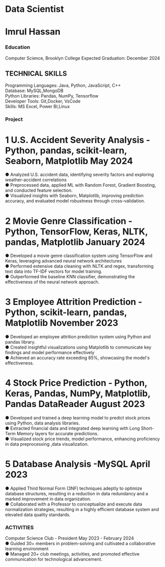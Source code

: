 # Data Scientist
# Imrul Hassan

### Education 
Computer Science, Brooklyn College Expected Graduation: December 2024

## TECHNICAL SKILLS
Programming Languages: Java, Python, JavaScript, C++                       
Database: MySQL,MongoDB                
Python Libraries: Pandas, NumPy, Tensorflow            
Developer Tools: Git,Docker, VsCode               
Skills: MS Excel, Power BI,Linux             

### Project
 # 1   U.S. Accident Severity Analysis - Python, pandas, scikit-learn, Seaborn, Matplotlib May 2024    
● Analyzed U.S. accident data, identifying severity factors and exploring weather-accident correlations   
● Preprocessed data, applied ML with Random Forest, Gradient Boosting, and conducted feature selection.    
● Visualized insights with Seaborn, Matplotlib, improving prediction accuracy, and evaluated model robustness through
cross-validation.     

 # 2 Movie Genre Classification - Python, TensorFlow, Keras, NLTK, pandas, Matplotlib January 2024     
● Developed a movie genre classification system using TensorFlow and Keras, leveraging advanced neural network
architectures          
● Performed extensive data cleaning with NLTK and regex, transforming text data into TF-IDF vectors for model training.    
● Outperformed the baseline KNN classifier, demonstrating the effectiveness of the neural network approach.        

 # 3 Employee Attrition Prediction - Python, scikit-learn, pandas, Matplotlib November 2023      
● Developed an employee attrition prediction system using Python and pandas library.         
● Created insightful visualizations using Matplotlib to communicate key findings and model performance effectively         
● Achieved an accuracy rate exceeding 85%, showcasing the model's effectiveness.      

# 4 Stock Price Prediction - Python, Keras, Pandas, NumPy, Matplotlib, Pandas DataReader August 2023     
● Developed and trained a deep learning model to predict stock prices using Python, data analysis libraries.              
● Extracted financial data and integrated deep learning with Long Short-Term Memory layers for accurate predictions.         
● Visualized stock price trends, model performance, enhancing proficiency in data preprocessing ,data visualization.                

# 5 Database Analysis -MySQL April 2023                                                        
● Applied Third Normal Form (3NF) techniques adeptly to optimize database structures, resulting in a reduction in
data redundancy and a marked improvement in data organization.                          
● Collaborated with a Professor to conceptualize and execute data normalization strategies, resulting in a highly
efficient database system and elevated data quality standards.             

### ACTIVITIES   
Computer Science Club - President May 2023 - February 2024         
● Guided 30+ members in problem-solving and cultivated a collaborative learning environment                  
● Managed 20+ club meetings, activities, and promoted effective communication for technological advancement.       
